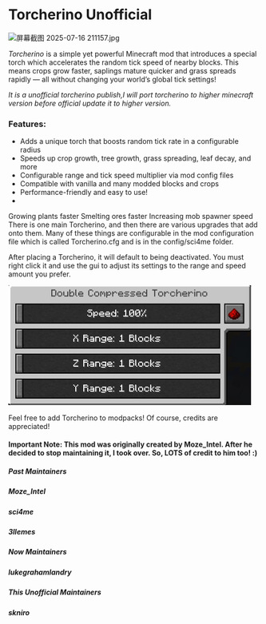 # Torcherino Unofficial

![屏幕截图 2025-07-16 211157.jpg](https://s2.loli.net/2025/07/16/vRbpasfXAxtNPc9.jpg)

 *Torcherino* is a simple yet powerful Minecraft mod that introduces a special torch which accelerates the random tick speed of nearby blocks. This means crops grow faster, saplings mature quicker and grass spreads rapidly — all without changing your world’s global tick settings!

*It is a unofficial torcherino publish,I will port torcherino to higher minecraft version before official update it to higher version.*

### Features:

- Adds a unique torch that boosts random tick rate in a configurable radius
- Speeds up crop growth, tree growth, grass spreading, leaf decay, and more
- Configurable range and tick speed multiplier via mod config files
- Compatible with vanilla and many modded blocks and crops
- Performance-friendly and easy to use!
- 

Growing plants faster Smelting ores faster Increasing mob spawner speed There is one main Torcherino, and then there are various upgrades that add onto them. Many of these things are configurable in the mod configuration file which is called Torcherino.cfg and is in the config/sci4me folder.



After placing a Torcherino, it will default to being deactivated. You must right click it and use the gui to adjust its settings to the range and speed amount you prefer.

<img src="../../img/torcherino/torcherinogui.jpg" alt="torcherino GUI" style="zoom: 50%;" />



Feel free to add Torcherino to modpacks! Of course, credits are appreciated!

#### Important Note: This mod was originally created by Moze_Intel. After he decided to stop maintaining it, I took over. So, LOTS of credit to him too! :)

##### Past Maintainers

##### Moze_Intel

##### sci4me

##### 3llemes

##### Now Maintainers

##### lukegrahamlandry

##### This Unofficial Maintainers

##### skniro
